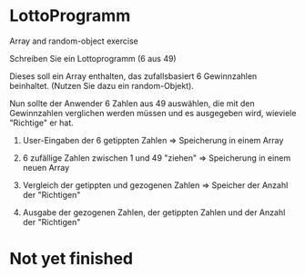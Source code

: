 # LottoProgramm
Array and random-object exercise 

Schreiben Sie ein Lottoprogramm (6 aus 49)

Dieses soll ein Array enthalten, das zufallsbasiert 6 Gewinnzahlen beinhaltet.
(Nutzen Sie dazu ein random-Objekt).

Nun sollte der Anwender 6 Zahlen aus 49 auswählen, die mit den Gewinnzahlen
verglichen werden müssen und es ausgegeben wird, wieviele "Richtige" er hat.


1. User-Eingaben der 6 getippten Zahlen => Speicherung in einem Array

2. 6 zufällige Zahlen zwischen 1 und 49 "ziehen" => Speicherung in einem neuen Array

3. Vergleich der getippten und gezogenen Zahlen => Speicher der Anzahl der "Richtigen"

4. Ausgabe der gezogenen Zahlen, der getippten Zahlen und der Anzahl der "Richtigen"


# Not yet finished
